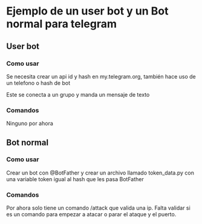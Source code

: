 # Ejemplo de un user bot y un Bot normal para telegram

## User bot

### Como usar

Se necesita crear un api id y hash en my.telegram.org, también hace uso de un
telefono o hash de bot

Este se conecta a un grupo y manda un mensaje de texto

### Comandos

Ninguno por ahora

## Bot normal

### Como usar

Crear un bot con @BotFather y crear un archivo llamado token_data.py con una
variable token igual al hash que les pasa BotFather

### Comandos

Por ahora solo tiene un comando /attack que valida una ip. Falta validar si es
un comando para empezar a atacar o parar el ataque y el puerto.
